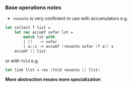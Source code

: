 ### Base operations notes

- `revonto` is very confinient to use with accumulators e.g.

```fsharp
let collect f list =
    let rec accumf sofar lst =
        match lst with
        | []   -> sofar
        | a::x -> accumf (revonto sofar (f a)) x
    accumf [] list
```

or with `fold` e.g.

```fsharp
let link llst = rev (fold revonto [] llst)
```

**More abstraction means more specialization**

